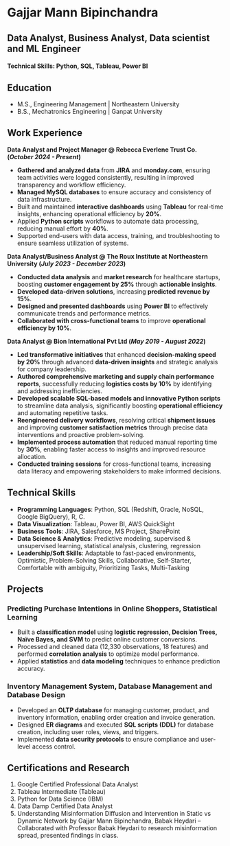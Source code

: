 # Gajjar Mann Bipinchandra
## Data Analyst, Business Analyst, Data scientist and ML Engineer

#### Technical Skills: Python, SQL, Tableau, Power BI

## Education

- M.S., Engineering Management	| Northeastern University	
- B.S., Mechatronics Engineering | Ganpat University

## Work Experience

**Data Analyst and Project Manager @ Rebecca Everlene Trust Co. (_October 2024 - Present_)**
- **Gathered and analyzed data** from **JIRA** and **monday.com**, ensuring team activities were logged consistently, resulting in improved transparency and workflow efficiency.
- **Managed MySQL databases** to ensure accuracy and consistency of data infrastructure.
- Built and maintained **interactive dashboards** using **Tableau** for real-time insights, enhancing operational efficiency by **20%**.
- Applied **Python scripts** workflows to automate data processing, reducing manual effort by **40%**.
- Supported end-users with data access, training, and troubleshooting to ensure seamless utilization of systems.

**Data Analyst/Business Analyst @ The Roux Institute at Northeastern University (_July 2023 - December 2023_)**
- **Conducted data analysis** and **market research** for healthcare startups, boosting **customer engagement by 25%** through **actionable insights**.
- **Developed data-driven solutions**, increasing **predicted revenue by 15%**.
- **Designed and presented dashboards** using **Power BI** to effectively communicate trends and performance metrics.
- **Collaborated with cross-functional teams** to improve **operational efficiency by 10%**.

**Data Analyst @ Bion International Pvt Ltd (_May 2019 - August 2022_)**
- **Led transformative initiatives** that enhanced **decision-making speed by 20%** through advanced **data-driven insights** and strategic analysis for company leadership.
- **Authored comprehensive marketing and supply chain performance reports**, successfully reducing **logistics costs by 10%** by identifying and addressing inefficiencies.
- **Developed scalable SQL-based models and innovative Python scripts** to streamline data analysis, significantly boosting **operational efficiency** and automating repetitive tasks.
- **Reengineered delivery workflows**, resolving critical **shipment issues** and improving **customer satisfaction metrics** through precise data interventions and proactive problem-solving.
- **Implemented process automation** that reduced manual reporting time by **30%**, enabling faster access to insights and improved resource allocation.
- **Conducted training sessions** for cross-functional teams, increasing data literacy and empowering stakeholders to make informed decisions.
  
## Technical Skills

- **Programming Languages**: Python, SQL (Redshift, Oracle, NoSQL, Google BigQuery), R, C.
- **Data Visualization**: Tableau, Power BI, AWS QuickSight
- **Business Tools**: JIRA, Salesforce, MS Project, SharePoint
- **Data Science & Analytics**: Predictive modeling, supervised & unsupervised learning, statistical analysis, clustering, regression
- **Leadership/Soft Skills**: Adaptable to fast-paced environments, Optimistic, Problem-Solving Skills, Collaborative, Self-Starter, Comfortable with ambiguity, Prioritizing Tasks, Multi-Tasking


## Projects
### Predicting Purchase Intentions in Online Shoppers, Statistical Learning

- Built a **classification model** using **logistic regression, Decision Trees, Naïve Bayes, and SVM** to predict online customer conversions.
- Processed and cleaned data (12,330 observations, 18 features) and performed **correlation analysis** to optimize model performance.
- Applied **statistics** and **data modeling** techniques to enhance prediction accuracy.

### Inventory Management System, Database Management and Database Design

- Developed an **OLTP database** for managing customer, product, and inventory information, enabling order creation and invoice generation.
- Designed **ER diagrams** and executed **SQL scripts (DDL)** for database creation, including user roles, views, and triggers.
- Implemented **data security protocols** to ensure compliance and user-level access control.

## Certifications and Research

1. Google Certified Professional Data Analyst
2. Tableau Intermediate (Tableau)
3. Python for Data Science (IBM)
4. Data Damp Certified Data Analyst
5. Understanding Misinformation Diffusion and Intervention in Static vs Dynamic Network by Gajjar Mann Bipinchandra, Babak Heydari – Collaborated with Professor Babak Heydari to research misinformation spread, presented findings in class.

